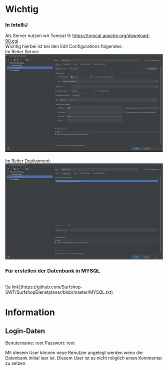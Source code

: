 # Wichtig

### In IntelliJ
Als Server nutzen wir Tomcat 9: <https://tomcat.apache.org/download-90.cgi></br>
Wichtig hierbei ist bei den Edit Configurations folgendes:</br>
Im Reiter Server:</br>
![alt text](https://github.com/Surfshop-SWT/SurfshopDienstplaner/blob/master/tomcatint.png)</br>
</br>
Im Reiter Deployment:</br>
![alt text](https://github.com/Surfshop-SWT/SurfshopDienstplaner/blob/master/tomcatdeploy.png)</br>

### Für erstellen der Datenbank in MYSQL
</br>
![a link](https://github.com/Surfshop-SWT/SurfshopDienstplaner/blob/master/MYSQL.txt)


# Information
## Login-Daten

Benutername: root
Passwort: root

Mit diesem User können neue Benutzer angelegt werden wenn die Datenbank initial leer ist. Diesem User ist es nicht
möglich einen Kommentar zu setzen.